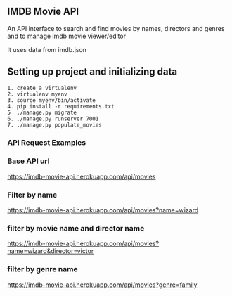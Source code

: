 ## IMDB Movie API

An API interface to search and find movies by names, directors and genres and to manage imdb movie viewer/editor

It uses data from imdb.json

## Setting up project and initializing data
```
1. create a virtualenv 
2. virtualenv myenv
3. source myenv/bin/activate
4. pip install -r requirements.txt
5  ./manage.py migrate
6. ./manage.py runserver 7001
7. ./manage.py populate_movies
```


### API Request Examples

### Base API url
https://imdb-movie-api.herokuapp.com/api/movies

### Filter by name
https://imdb-movie-api.herokuapp.com/api/movies?name=wizard

### filter by movie name and director name
https://imdb-movie-api.herokuapp.com/api/movies?name=wizard&director=victor

### filter by genre name
https://imdb-movie-api.herokuapp.com/api/movies?genre=family
